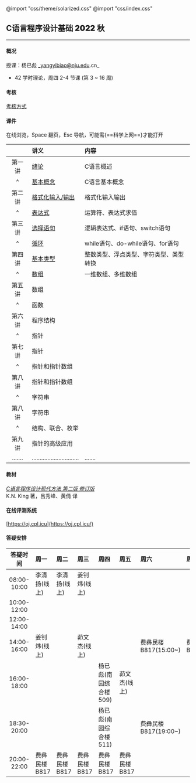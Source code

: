 @import "css/theme/solarized.css"
@import "css/index.css"

## C语言程序设计基础 <span style="font-weight:900">2022</span> 秋

---

#### 概况

授课：杨已彪 _yangyibiao@nju.edu.cn_

- 42 学时理论，周四 2-4 节课 (第 3 ~ 16 周)

<div class="top-2"></div>

#### 考核

[考核方式](http://docs.cpl.icu/#/hw?id=%e8%af%84%e4%bb%b7%e6%8c%87%e6%a0%87)

#### 课件

在线浏览，Space 翻页，Esc 导航，可能需{==科学上网==}才能打开

<div class="threelines outline head-highlight">

|        |              讲义                | 内容                           |
| :----: | :--                             | :--                            |
| 第一讲  | [绪论](slides/01.html)           | C语言概述                       |
|   ^    | [基本概念](slides/02.html)       | C语言基本概念                    |
| 第二讲  | [格式化输入/输出](slides/03.html) | 格式化输入输出                    |
|   ^    | [表达式](slides/04.html)         | 运算符、表达式求值                |
| 第三讲  | [选择语句](slides/05.html)        | 逻辑表达式、if语句、switch语句    |
|   ^    | [循环](slides/06.html)           | while语句、do-while语句、for语句 |
| 第四讲  | [基本类型](slides/07.html)        | 整数类型、浮点类型、字符类型、类型转换 |
|   ^    | [数组](slides/08.html)           | 一维数组、多维数组 |
| 第五讲  | 数组        | &emsp;  |
|   ^    | 函数        | &emsp;  |
| 第六讲  | 程序结构     | &emsp;  |
|   ^    | 指针        | &emsp;  |
| 第七讲  | 指针        | &emsp;  |
|   ^    | 指针和指针数组 | &emsp;  |
| 第八讲  | 指针和指针数组 | &emsp;  |
|   ^    | 字符串        | &emsp;  |
| 第八讲  | 字符串        | &emsp; |
|   ^    | 结构、联合、枚举 | &emsp; |
| 第九讲  | 指针的高级应用   | &emsp;  |
| .......| .............................. | .......|

</div>

#### 教材

[_C语言程序设计现代方法 第二版 修订版_](book/.pdf) <br>K.N. King 著，吕秀峰、黄倩 译

#### 在线评测系统

[https://oj.cpl.icu](https://oj.cpl.icu/)

#### 答疑安排

<div class="threelines outline head-highlight" style="width=400pt">

| 答疑时间     | 周一 | 周二 | 周三 | 周四 | 周五 | 周六 | 周日 |
| :--:        | :-- | :-- | :-- | :-- | :-- | :-- | :-- |
| 08:00-10:00 | 李清扬(线上) | 李清扬(线上) | 姜钊炜(线上) | &emsp; | &emsp; | &emsp; | &emsp; |
| 10:00-12:00 | &emsp; | &emsp; | &emsp; | &emsp; | &emsp; | &emsp; | &emsp; |
| 12:00-14:00 | &emsp; | &emsp; | &emsp; | &emsp; | &emsp; | &emsp; | &emsp; |
| 14:00-16:00 | 姜钊炜(线上)</div> | &emsp; | 茆文杰(线上) | &emsp; | &emsp; | 费彝民楼B817(15:00~) | 费彝民楼B817(14:30~) |
| 16:00-18:00 | &emsp; | &emsp; | &emsp; | 杨已彪(南园综合楼509) | 茆文杰(线上) | &emsp; | &emsp; |
| 18:30-20:00 | &emsp; | &emsp; | &emsp; | 杨已彪(南园综合楼511) | &emsp; |费彝民楼B817(19:00~) | &emsp; |
| 20:00-22:00 | 费彝民楼B817 | 费彝民楼B817 | 费彝民楼B817 | 费彝民楼B817 | 费彝民楼B817 | &emsp; | &emsp; |

</div>



